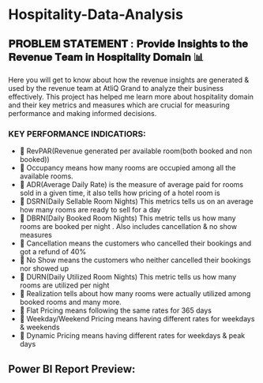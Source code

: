 # Hospitality-Data-Analysis
## 𝐏𝐑𝐎𝐁𝐋𝐄𝐌 𝐒𝐓𝐀𝐓𝐄𝐌𝐄𝐍𝐓 : 𝐏𝐫𝐨𝐯𝐢𝐝𝐞 𝐈𝐧𝐬𝐢𝐠𝐡𝐭𝐬 𝐭𝐨 𝐭𝐡𝐞 𝐑𝐞𝐯𝐞𝐧𝐮𝐞 𝐓𝐞𝐚𝐦 𝐢𝐧 𝐇𝐨𝐬𝐩𝐢𝐭𝐚𝐥𝐢𝐭𝐲 𝐃𝐨𝐦𝐚𝐢𝐧 📊

Here you will get to know about how the revenue insights are generated & used by the revenue team at AtliQ Grand to analyze their business effectively.
This project has helped me learn more about hospitality domain and their key metrics and measures which are crucial for measuring performance and making informed decisions.

### KEY PERFORMANCE INDICATIORS:

- 📌 RevPAR(Revenue generated per available room(both booked and non booked))
- 📌 Occupancy means how many rooms are occupied among all the available rooms.
- 📌 ADR(Average Daily Rate) is the measure of average paid for rooms sold in a given time, it also tells how pricing of a hotel room is
- 📌 DSRN(Daily Sellable Room Nights) This metrics tells us on an average how many rooms are ready to sell for a day
- 📌 DBRN(Daily Booked Room Nights) This metric tells us how many rooms are booked per night . Also includes cancellation & no show measures
- 📌 Cancellation means the customers who cancelled their bookings and got a refund of 40%
- 📌 No Show means the customers who neither cancelled their bookings nor showed up
- 📌 DURN(Daily Utilized Room Nights) This metric tells us how many rooms are utilized per night
- 📌 Realization tells about how many rooms were actually utilized among booked rooms and many more.
- 📌 Flat Pricing means following the same rates for 365 days
- 📌 Weekday/Weekend Pricing means having different rates for weekdays & weekends
- 📌 Dynamic Pricing means having different rates for weekdays & peak days

## Power BI Report Preview:
